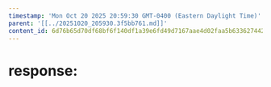 ```yaml
---
timestamp: 'Mon Oct 20 2025 20:59:30 GMT-0400 (Eastern Daylight Time)'
parent: '[[../20251020_205930.3f5bb761.md]]'
content_id: 6d76b65d70df68bf6f140df1a39e6fd49d7167aae4d02faa5b63362744266256
---
```


# response:
